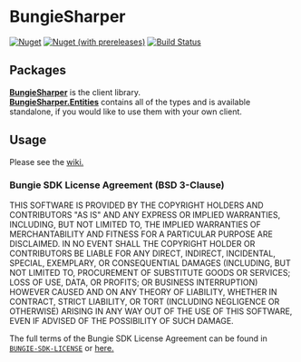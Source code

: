 # BungieSharper
[![Nuget](https://img.shields.io/nuget/v/BungieSharper?color=green&label=NuGet&style=flat-square)](https://www.nuget.org/packages/BungieSharper/latest)
[![Nuget (with prereleases)](https://img.shields.io/nuget/vpre/BungieSharper?label=Prerelease&style=flat-square)](https://www.nuget.org/packages/BungieSharper/absoluteLatest)
[![Build Status](https://img.shields.io/endpoint.svg?url=https%3A%2F%2Factions-badge.atrox.dev%2FCytraen%2FBungieSharper%2Fbadge%3Fref%3Dmain&style=flat-square)](https://github.com/Cytraen/BungieSharper/actions)

## Packages
[**BungieSharper**](https://www.nuget.org/packages/BungieSharper/latest) is the client library.  
[**BungieSharper.Entities**](https://www.nuget.org/packages/BungieSharper.Entities/latest) contains all of the types and is available standalone, if you would like to use them with your own client.  

## Usage
Please see the [wiki.](https://github.com/Cytraen/BungieSharper/wiki)

### Bungie SDK License Agreement (BSD 3-Clause)
THIS SOFTWARE IS PROVIDED BY THE COPYRIGHT HOLDERS AND CONTRIBUTORS "AS IS"
AND ANY EXPRESS OR IMPLIED WARRANTIES, INCLUDING, BUT NOT LIMITED TO, THE
IMPLIED WARRANTIES OF MERCHANTABILITY AND FITNESS FOR A PARTICULAR PURPOSE ARE
DISCLAIMED. IN NO EVENT SHALL THE COPYRIGHT HOLDER OR CONTRIBUTORS BE LIABLE
FOR ANY DIRECT, INDIRECT, INCIDENTAL, SPECIAL, EXEMPLARY, OR CONSEQUENTIAL
DAMAGES (INCLUDING, BUT NOT LIMITED TO, PROCUREMENT OF SUBSTITUTE GOODS OR
SERVICES; LOSS OF USE, DATA, OR PROFITS; OR BUSINESS INTERRUPTION) HOWEVER
CAUSED AND ON ANY THEORY OF LIABILITY, WHETHER IN CONTRACT, STRICT LIABILITY,
OR TORT (INCLUDING NEGLIGENCE OR OTHERWISE) ARISING IN ANY WAY OUT OF THE USE
OF THIS SOFTWARE, EVEN IF ADVISED OF THE POSSIBILITY OF SUCH DAMAGE.

The full terms of the Bungie SDK License Agreement can be found in [`BUNGIE-SDK-LICENSE`](BUNGIE-SDK-LICENSE) or [here.](https://github.com/Bungie-net/api/blob/master/LICENSE)

